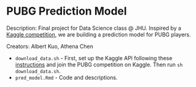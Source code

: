 # PUBG Prediction Model
Description: Final project for Data Science class @ JHU. Inspired by a [Kaggle competition](https://www.kaggle.com/c/pubg-finish-placement-prediction), we are building a prediction model for PUBG players.

Creators: Albert Kuo, Athena Chen

* `download_data.sh` - First, set up the Kaggle API following these [instructions](https://github.com/Kaggle/kaggle-api) and join the PUBG competition on Kaggle. Then run `sh download_data.sh`. 
* `pred_model.Rmd` - Code and descriptions.
